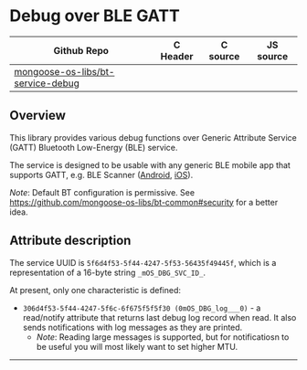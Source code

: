# Debug over BLE GATT
| Github Repo | C Header | C source  | JS source |
| ----------- | -------- | --------  | ----------------- |
| [mongoose-os-libs/bt-service-debug](https://github.com/mongoose-os-libs/bt-service-debug) | [](https://github.com/mongoose-os-libs/bt-service-debug/tree/master/include/) | &nbsp;  | &nbsp;         |



## Overview

This library provides various debug functions over Generic Attribute Service (GATT) Bluetooth Low-Energy (BLE) service.

The service is designed to be usable with any generic BLE mobile app that supports GATT, e.g. BLE Scanner ([Android](https://play.google.com/store/apps/details?id=com.macdom.ble.blescanner), [iOS](https://itunes.apple.com/us/app/ble-scanner-4-0/id1221763603)).

*Note*: Default BT configuration is permissive. See https://github.com/mongoose-os-libs/bt-common#security for a better idea.

## Attribute description

The service UUID is `5f6d4f53-5f44-4247-5f53-56435f49445f`, which is a representation of a 16-byte string `_mOS_DBG_SVC_ID_`.

At present, only one characteristic is defined:

* `306d4f53-5f44-4247-5f6c-6f675f5f5f30 (0mOS_DBG_log___0)` - a read/notify attribute that returns last debug log record when read. It also sends notifications with log messages as they are printed.
   * _Note_: Reading large messages is supported, but for notificatiosn to be useful you will most likely want to set higher MTU.


 ----- 
